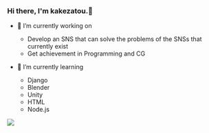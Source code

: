 ### Hi there, I'm kakezatou.👋

- 🔭 I’m currently working on
  - Develop an SNS that can solve the problems of the SNSs that currently exist
  - Get achievement in Programming and CG

- 🌱 I’m currently learning

  - Django
  - Blender
  - Unity
  - HTML
  - Node.js

![](https://github-readme-stats.vercel.app/api?username=kakezatou&count_private=true&show_icons=true&theme=dracula)
